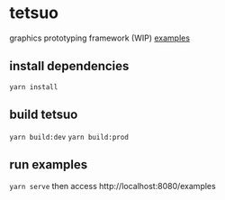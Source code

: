 # tetsuo

graphics prototyping framework (WIP)
[examples](./examples)

## install dependencies

`yarn install`

## build tetsuo

`yarn build:dev`
`yarn build:prod`

## run examples

`yarn serve` then access http://localhost:8080/examples
